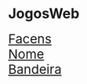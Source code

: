 # JogosWeb
 
<div style="font-size: 26px;">
       <a href="PaginaWeb/facens.html">Facens</a>
</div>
<div style="font-size: 26px;">
       <a href="PaginaWeb/exemplo.html">Nome</a>
</div>
<div style="font-size: 26px;">
       <a href="PaginaWeb/bandeira.html">Bandeira</a>
</div>



